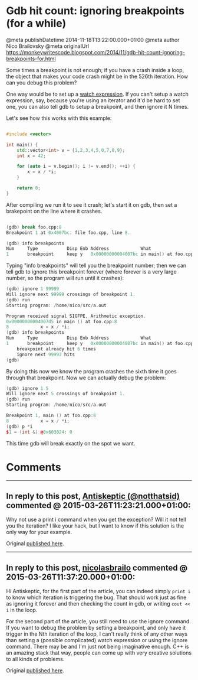 # Gdb hit count: ignoring breakpoints (for a while)

@meta publishDatetime 2014-11-18T13:22:00.000+01:00
@meta author Nico Brailovsky
@meta originalUrl https://monkeywritescode.blogspot.com/2014/11/gdb-hit-count-ignoring-breakpoints-for.html

Some times a breakpoint is not enough; if you have a crash inside a loop, the object that makes your code crash might be in the 526th iteration. How can you debug this problem?

One way would be to set up a [watch expression](md_blog/2013/0625_Watchpointsingdbwakemeupwhenfoochanges.md). If you can't setup a watch expression, say, because you're using an iterator and it'd be hard to set one, you can also tell gdb to setup a breakpoint, and then ignore it N times.

Let's see how this works with this example:

```c++

#include <vector>

int main() {
    std::vector<int> v = {1,2,3,4,5,0,7,8,9};
    int x = 42;

    for (auto i = v.begin(); i != v.end(); ++i) {
        x = x / *i;
    }

    return 0;
}
```

After compiling we run it to see it crash; let's start it on gdb, then set a brakepoint on the line where it crashes.


```c++

(gdb) break foo.cpp:8
Breakpoint 1 at 0x4007bc: file foo.cpp, line 8.

(gdb) info breakpoints
Num     Type           Disp Enb Address            What
1       breakpoint     keep y   0x00000000004007bc in main() at foo.cpp:8

```

Typing "info breakpoints" will tell you the breakpoint number; then we can tell gdb to ignore this breakpoint forever (where forever is a very large number, so the program will run until it crashes):

```c++
(gdb) ignore 1 99999
Will ignore next 99999 crossings of breakpoint 1.
(gdb) run
Starting program: /home/nico/src/a.out

Program received signal SIGFPE, Arithmetic exception.
0x00000000004007d5 in main () at foo.cpp:8
8            x = x / *i;
(gdb) info breakpoints
Num     Type           Disp Enb Address            What
1       breakpoint     keep y   0x00000000004007bc in main() at foo.cpp:8
    breakpoint already hit 6 times
    ignore next 99993 hits
(gdb)
```

By doing this now we know the program crashes the sixth time it goes through that breakpoint. Now we can actually debug the problem:

```c++
(gdb) ignore 1 5
Will ignore next 5 crossings of breakpoint 1.
(gdb) run
Starting program: /home/nico/src/a.out

Breakpoint 1, main () at foo.cpp:8
8            x = x / *i;
(gdb) p *i
$1 = (int &) @0x603024: 0
```

This time gdb will break exactly on the spot we want.


# Comments

---
## In reply to this post, [Antiskeptic (@notthatsid)](md_blog/youfoundadeadlink.md) commented @ 2015-03-26T11:23:21.000+01:00:

Why not use a print i command when you get the exception? Will it not tell you the iteration? I like your hack, but I want to know if this solution is the only way for your example.

Original [published here](md_blog/2014/1118_Gdbhitcountignoringbreakpointsforawhile.md).

---
## In reply to this post, [nicolasbrailo](/md_blog) commented @ 2015-03-26T11:37:20.000+01:00:

Hi Antiskeptic, for the first part of the article, you can indeed simply `print i` to know which iteration is triggering the bug. That should work just as fine as ignoring it forever and then checking the count in gdb, or writing `cout << i` in the loop.

For the second part of the article, you still need to use the ignore command. If you want to debug the problem by setting a breakpoint, and only have it trigger in the Nth iteration of the loop, I can't really think of any other ways than setting a (possible complicated) watch expression or using the ignore command. There may be and I'm just not being imaginative enough. C++ is an amazing stack that way, people can come up with very creative solutions to all kinds of problems.

Original [published here](md_blog/2014/1118_Gdbhitcountignoringbreakpointsforawhile.md).
